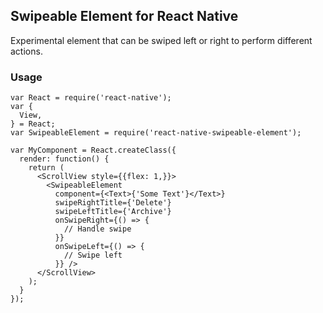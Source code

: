 ## Swipeable Element for React Native
Experimental element that can be swiped left or right to perform different actions.

### Usage
```
var React = require('react-native');
var {
  View,
} = React;
var SwipeableElement = require('react-native-swipeable-element');

var MyComponent = React.createClass({
  render: function() {
    return (
      <ScrollView style={{flex: 1,}}>
        <SwipeableElement
          component={<Text>{'Some Text'}</Text>}
          swipeRightTitle={'Delete'}
          swipeLeftTitle={'Archive'}
          onSwipeRight={() => {
            // Handle swipe
          }}
          onSwipeLeft={() => {
            // Swipe left
          }} />
      </ScrollView>
    );
  }
});

```
